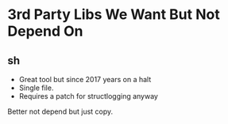 # 3rd Party Libs We Want But Not Depend On

## sh

- Great tool but since 2017 years on a halt
- Single file.
- Requires a patch for structlogging anyway

Better not depend but just copy.
